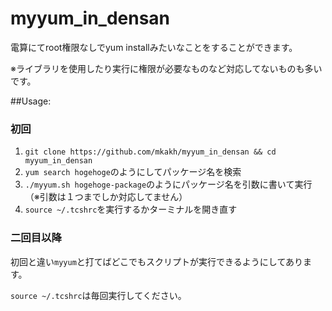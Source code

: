 # myyum_in_densan

電算にてroot権限なしでyum installみたいなことをすることができます。

※ライブラリを使用したり実行に権限が必要なものなど対応してないものも多いです。

##Usage:

### 初回
1. `git clone https://github.com/mkakh/myyum_in_densan && cd myyum_in_densan`
2. `yum search hogehoge`のようにしてパッケージ名を検索
3. `./myyum.sh hogehoge-package`のようにパッケージ名を引数に書いて実行（※引数は１つまでしか対応してません）
4. `source ~/.tcshrc`を実行するかターミナルを開き直す

### 二回目以降
初回と違い`myyum`と打てばどこでもスクリプトが実行できるようにしてあります。

`source ~/.tcshrc`は毎回実行してください。
